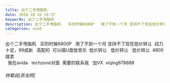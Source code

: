 ```yaml
---
title: 出个二手甩脂机
date: 2018-10-16 19:37
keywords: 出个二手甩脂机
description: 出个二手甩脂机   买的时候6800P   用了不到一个月 坚持不了现在低价转让  动力十足，99成新   高配的  可以插U盘放音乐  低价转让   低价转让   低价转让  4800就卖  我在avida   techzone对面  需要的联系我   加VX  xiqing678888
categories: used
---
```

<td class="t_f" id="postmessage_2045836">

出个二手甩脂机   买的时候6800P   用了不到一个月 坚持不了现在低价转让  动力十足，99成新   高配的  可以插U盘放音乐  低价转让   低价转让   低价转让  4800就卖<br/>
  我在avida   techzone对面  需要的联系我   加VX  xiqing678888</td>
###### 转载自[菲龙网]